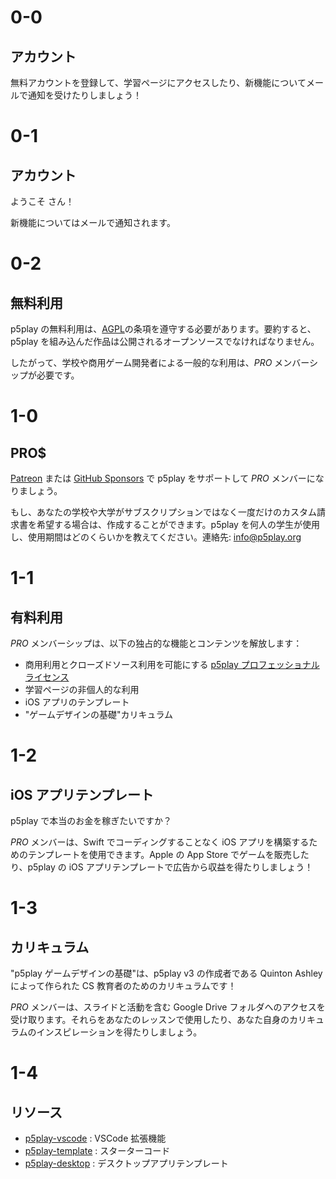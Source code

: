 # 0-0

## アカウント

無料アカウントを登録して、学習ページにアクセスしたり、新機能についてメールで通知を受けたりしましょう！

# 0-1

## アカウント

ようこそ <span id="username"></span>さん！

新機能についてはメールで通知されます。

# 0-2

## 無料利用

p5play の無料利用は、[AGPL](https://github.com/quinton-ashley/p5play/blob/main/LICENSE.md)の条項を遵守する必要があります。要約すると、p5play を組み込んだ作品は公開されるオープンソースでなければなりません。

したがって、学校や商用ゲーム開発者による一般的な利用は、_PRO_ メンバーシップが必要です。

# 1-0

## PRO$

[Patreon](https://www.patreon.com/p5play) または [GitHub Sponsors](https://github.com/sponsors/quinton-ashley) で p5play をサポートして _PRO_ メンバーになりましょう。

もし、あなたの学校や大学がサブスクリプションではなく一度だけのカスタム請求書を希望する場合は、作成することができます。p5play を何人の学生が使用し、使用期間はどのくらいかを教えてください。連絡先: [info@p5play.org](mailto:info@p5play.org)

# 1-1

## 有料利用

_PRO_ メンバーシップは、以下の独占的な機能とコンテンツを解放します：

- 商用利用とクローズドソース利用を可能にする [p5play
  プロフェッショナルライセンス](https://github.com/quinton-ashley/p5play-web/blob/main/pro/LICENSE.md)
- 学習ページの非個人的な利用
- iOS アプリのテンプレート
- "ゲームデザインの基礎"カリキュラム

# 1-2

## iOS アプリテンプレート

p5play で本当のお金を稼ぎたいですか？

_PRO_ メンバーは、Swift でコーディングすることなく iOS アプリを構築するためのテンプレートを使用できます。Apple の App Store でゲームを販売したり、p5play の iOS アプリテンプレートで広告から収益を得たりしましょう！

# 1-3

## カリキュラム

"p5play ゲームデザインの基礎"は、p5play v3 の作成者である Quinton Ashley によって作られた CS 教育者のためのカリキュラムです！

_PRO_ メンバーは、スライドと活動を含む Google Drive フォルダへのアクセスを受け取ります。それらをあなたのレッスンで使用したり、あなた自身のカリキュラムのインスピレーションを得たりしましょう。

# 1-4

## リソース

- [p5play-vscode](https://github.com/quinton-ashley/p5play-vscode) : VSCode 拡張機能
- [p5play-template](https://github.com/quinton-ashley/p5play-template) : スターターコード
- [p5play-desktop](https://github.com/quinton-ashley/p5play-desktop) : デスクトップアプリテンプレート
